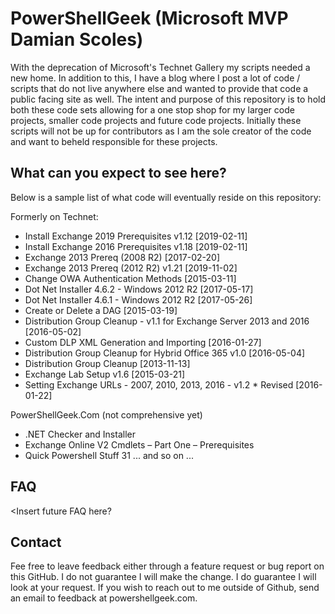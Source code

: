 # PowerShellGeek (Microsoft MVP Damian Scoles)
With the deprecation of Microsoft's Technet Gallery my scripts needed a new home.  In addition to this, I have a blog where I post a lot of code / scripts that do not live anywhere else and wanted to provide that code a public facing site as well.  The intent and purpose of this repository is to hold both these code sets allowing for a one stop shop for my larger code projects, smaller code projects and future code projects.  Initially these scripts will not be up for contributors as I am the sole creator of the code and want to beheld responsible for these projects.

## What can you expect to see here?

Below is a sample list of what code will eventually reside on this repository:

Formerly on Technet:
* Install Exchange 2019 Prerequisites v1.12 [2019-02-11]
* Install Exchange 2016 Prerequisites v1.18 [2019-02-11]
* Exchange 2013 Prereq (2008 R2)  [2017-02-20]
* Exchange 2013 Prereq (2012 R2) v1.21 [2019-11-02]
* Change OWA Authentication Methods [2015-03-11]
* Dot Net Installer 4.6.2 - Windows 2012 R2 [2017-05-17]
* Dot Net Installer 4.6.1 - Windows 2012 R2 [2017-05-26]
* Create or Delete a DAG  [2015-03-19]
* Distribution Group Cleanup - v1.1 for Exchange Server 2013 and 2016 [2016-05-02]
* Custom DLP XML Generation and Importing [2016-01-27]
* Distribution Group Cleanup for Hybrid Office 365 v1.0 [2016-05-04]
* Distribution Group Cleanup  [2013-11-13]
* Exchange Lab Setup v1.6 [2015-03-21]
* Setting Exchange URLs - 2007, 2010, 2013, 2016 - v1.2 * Revised [2016-01-22]

PowerShellGeek.Com (not comprehensive yet)

* .NET Checker and Installer
* Exchange Online V2 Cmdlets – Part One – Prerequisites
* Quick Powershell Stuff 31
... and so on ...

## FAQ

<Insert future FAQ here?

## Contact
Fee free to leave feedback either through a feature request or bug report on this GitHub.  I do not guarantee I will make the change.  I do guarantee I will look at your request.  If you wish to reach out to me outside of Github, send an email to feedback at powershellgeek.com.
